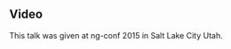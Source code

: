 <!--
{
"name" : "girl-scout-cookies",
"version" : "0.1",
"title" : "Girl Scout Cookies",
"description" : "Learn about the latest developments in the Angular world.",
"homepage" : "https://www.youtube.com/embed/yh4ExTTrScQ",
"canonicalSource" : "https://www.youtube.com/embed/yh4ExTTrScQ",
"freshnessDate" : 2015-03-06,
"license" : "All Rights Reserved"
}
-->

<!-- @section -->

## Video

This talk was given at ng-conf 2015 in Salt Lake City Utah.

<!-- @asset, "contentType": "outlearn/video", "provider": "youtube", "url": "https://www.youtube.com/embed/yh4ExTTrScQ" -->
